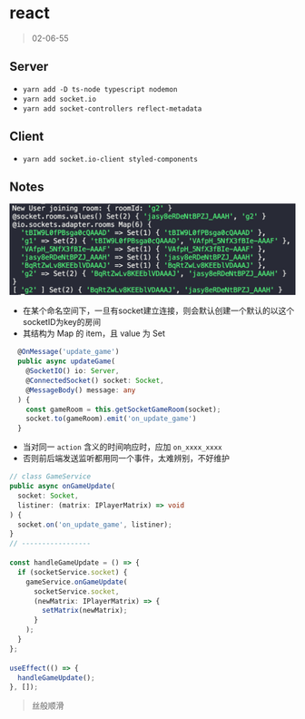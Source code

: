 # react

> 02-06-55

## Server

- `yarn add -D ts-node typescript nodemon`
- `yarn add socket.io`
- `yarn add socket-controllers reflect-metadata`

## Client

- `yarn add socket.io-client styled-components`

## Notes

![001](/images/001.png)

- 在某个命名空间下，一旦有socket建立连接，则会默认创建一个默认的以这个socketID为key的房间
- 其结构为 Map 的 item，且 value 为 Set

```ts
  @OnMessage('update_game')
  public async updateGame(
    @SocketIO() io: Server,
    @ConnectedSocket() socket: Socket,
    @MessageBody() message: any
  ) {
    const gameRoom = this.getSocketGameRoom(socket);
    socket.to(gameRoom).emit('on_update_game')
  }
```

- 当对同一 `action` 含义的时间响应时，应加 `on_xxxx_xxxx`
- 否则前后端发送监听都用同一个事件，太难辨别，不好维护

```ts
// class GameService
public async onGameUpdate(
  socket: Socket,
  listiner: (matrix: IPlayerMatrix) => void
) {
  socket.on('on_update_game', listiner);
}
// -----------------

const handleGameUpdate = () => {
  if (socketService.socket) {
    gameService.onGameUpdate(
      socketService.socket,
      (newMatrix: IPlayerMatrix) => {
        setMatrix(newMatrix);
      }
    );
  }
};

useEffect(() => {
  handleGameUpdate();
}, []);
```

> 丝般顺滑
